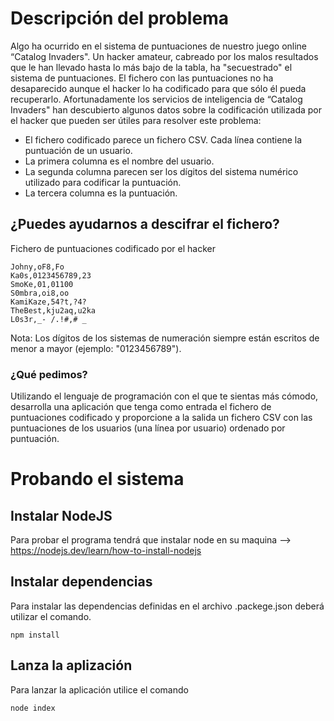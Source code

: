# Descripción del problema
Algo ha ocurrido en el sistema de puntuaciones de nuestro juego online “Catalog Invaders". Un hacker amateur, cabreado por los malos resultados que le han llevado hasta lo más bajo de la tabla, ha "secuestrado" el sistema de puntuaciones. El fichero con las puntuaciones no ha desaparecido aunque el hacker lo ha codificado para que sólo él pueda recuperarlo. Afortunadamente los servicios de inteligencia de “Catalog Invaders" han descubierto algunos datos sobre la codificación utilizada por el hacker que pueden ser útiles para resolver este problema:

- El fichero codificado parece un fichero CSV. Cada línea contiene la puntuación de un usuario.
- La primera columna es el nombre del usuario.
- La segunda columna parecen ser los dígitos del sistema numérico utilizado para codificar la puntuación.
- La tercera columna es la puntuación.
 
## ¿Puedes ayudarnos a descifrar el fichero?
 
Fichero de puntuaciones codificado por el hacker
```
Johny,oF8,Fo
Ka0s,0123456789,23
SmoKe,01,01100
S0mbra,oi8,oo
KamiKaze,54?t,?4?
TheBest,kju2aq,u2ka
L0s3r,_- /.!#,# _
``` 

Nota: Los dígitos de los sistemas de numeración siempre están escritos de menor a mayor (ejemplo: "0123456789").
 
### ¿Qué pedimos? 
Utilizando el lenguaje de programación con el que te sientas más cómodo, desarrolla una aplicación que tenga como entrada el fichero de puntuaciones codificado y proporcione a la salida un fichero CSV con las puntuaciones de los usuarios (una línea por usuario) ordenado por puntuación.

# Probando el sistema

## Instalar NodeJS

Para probar el programa tendrá que instalar node en su maquina --> https://nodejs.dev/learn/how-to-install-nodejs

## Instalar dependencias

Para instalar las dependencias definidas en el archivo .packege.json deberá utilizar el comando.

```
npm install
```

## Lanza la aplización

Para lanzar la aplicación utilice el comando
```
node index
```